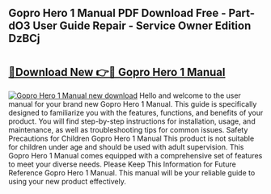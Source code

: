 ## Gopro Hero 1 Manual PDF Download Free - Part-dO3 User Guide Repair - Service Owner Edition DzBCj

# <h2><a href="http://bc32269.oget.top/?id=Gopro+Hero+1+Manual">🔗Download New 👉🔴 Gopro Hero 1 Manual</a></h2>

[![Gopro Hero 1 Manual new download](https://i.imgur.com/5g1atiW.png)](http://bc32269.oget.top/?id=Gopro+Hero+1+Manual)
Hello and welcome to the user manual for your brand new Gopro Hero 1 Manual. This guide is specifically designed to familiarize you with the features, functions, and benefits of your product. You will find step-by-step instructions for installation, usage, and maintenance, as well as troubleshooting tips for common issues. Safety Precautions for Children Gopro Hero 1 Manual This product is not suitable for children under age and should be used with adult supervision. This Gopro Hero 1 Manual comes equipped with a comprehensive set of features to meet your diverse needs. Please Keep This Information for Future Reference Gopro Hero 1 Manual. This manual will be your reliable guide to using your new product effectively.
